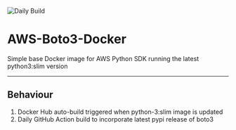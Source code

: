 ![Daily Build](https://github.com/joshRooz/AWS-Boto3-Docker/workflows/Daily%20Build/badge.svg)

# AWS-Boto3-Docker
Simple base Docker image for AWS Python SDK running the latest python3:slim version

***
## Behaviour
1. Docker Hub auto-build triggered when python-3:slim image is updated
2. Daily GitHub Action build to incorporate latest pypi release of boto3 
